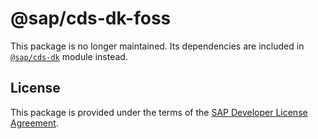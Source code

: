 # @sap/cds-dk-foss

This package is no longer maintained.
Its dependencies are included in [`@sap/cds-dk`](https://www.npmjs.com/package/@sap/cds-dk) module instead.

## License
This package is provided under the terms of the [SAP Developer License Agreement](https://tools.hana.ondemand.com/developer-license-3_1.txt).
